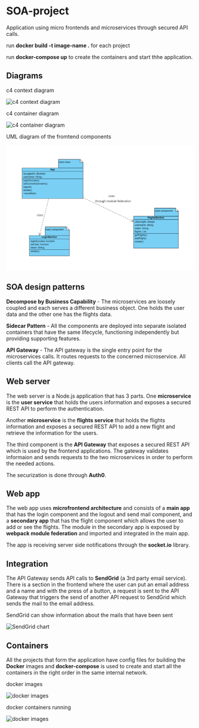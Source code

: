 # SOA-project
Application using micro frontends and microservices through secured API calls.

run **docker build -t image-name .** for each project

run **docker-compose up** to create the containers and start thhe application.

## Diagrams

c4 context diagram

![c4 context diagram](./images/context_diagram.png)

c4 container diagram

![c4 container diagram](./images/container_diagram.png)

UML diagram of the fromtend components

![UML diagram of the fromtend components](./images/UML_diagram.png)

## SOA design patterns

**Decompose by Business Capability** - The microservices are loosely coupled and each serves a different business object. One holds the user data and the other one has the flights data.

**Sidecar Pattern** - All the components are deployed into separate isolated containers that have the same lifecycle, functioning independently but providing supporting features.

**API Gateway** - The API gateway is the single entry point for the microservices calls. It routes requests to the concerned microservice. All clients call the API gateway.

## Web server

The web server is a Node.js application that has 3 parts.
One **microservice** is the **user service** that holds the users information and exposes a secured REST API to perform the authentication.

Another **microservice** is the **flights service** that holds the flights information and exposes a secured REST API to add a new flight and retrieve the information for the users.

The third component is the **API Gateway** that exposes a secured REST API which is used by the frontend applications. The gateway validates informaion and sends requests to the two microservices in order to perform the needed actions.

The securization is done through **Auth0**.

## Web app

The web app uses **microfrontend architecture** and consists of a **main app** that has the login component and the logout and send mail component, and a **secondary app** that has the flight component which allows the user to add or see the flights. The module in the secondary app is exposed by **webpack module federation** and imported and integrated in the main app.

The app is receiving server side notifications through the **socket.io** library.

## Integration

The API Gateway sends API calls to  **SendGrid** (a 3rd party email service). There is a section in the frontend where the user can put an email address and a name and with the press of a button, a request is sent to the API Gateway that triggers the send of another API request to SendGrid which sends the mail to the email address.

SendGrid can show information about the mails that have been sent

![SendGrid chart](./images/SendGrid_chart.png)

## Containers

All the projects that form the application have config files for building the **Docker** images and **docker-compose** is used to create and start all the containers in the right order in the same internal network.

docker images

![docker images](./images/docker_images.png)

docker containers running

![docker images](./images/docker_server.png)
